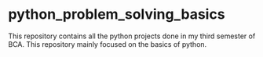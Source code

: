 # python_problem_solving_basics

This repository contains all the python projects done in my third semester of BCA. 
This repository mainly focused on the basics of python.




